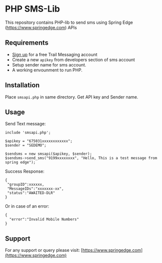 PHP SMS-Lib
================================

This repository contains PHP-lib to send sms using Spring Edge (https://www.springedge.com) APIs

Requirements
------------

- [Sign up](https://www.springedge.com/) for a free Trail Messaging account
- Create a new `apikey` from developers section of sms account
- Setup sender name for sms account.
- A working envounment to run PHP.


Installation
------------

Place `smsapi.php` in same directory.
Get API key and Sender name.

Usage
-----

Send Text message:

```
include 'smsapi.php';

$apikey = "675031xxxxxxxxxxxx";
$sender = "SEDEMO";

$sendsms = new smsapi($apikey, $sender);
$sendsms->send_sms("9199xxxxxxxx", "Hello, This is a test message from spring edge");

```

Success Response:

```
{
 "groupID":xxxxxx,
 "MessageIDs":"xxxxxxx-xx",
 "status":"AWAITED-DLR"
}
```


Or in case of an error:

```
{
  "error":"Invalid Mobile Numbers"
}
```


Support
-------------

For any support or query please visit:
[https://www.springedge.com](https://www.springedge.com)
